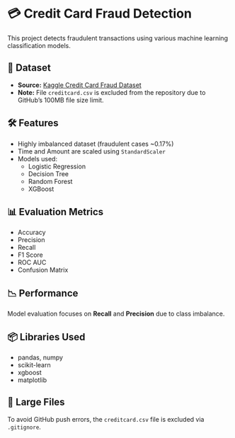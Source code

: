 # 💳 Credit Card Fraud Detection

This project detects fraudulent transactions using various machine learning classification models.

## 📂 Dataset
- **Source:** [Kaggle Credit Card Fraud Dataset](https://www.kaggle.com/datasets/mlg-ulb/creditcardfraud)
- **Note:** File `creditcard.csv` is excluded from the repository due to GitHub’s 100MB file size limit.

## 🛠️ Features
- Highly imbalanced dataset (fraudulent cases ~0.17%)
- Time and Amount are scaled using `StandardScaler`
- Models used:
  - Logistic Regression
  - Decision Tree
  - Random Forest
  - XGBoost

## 📊 Evaluation Metrics
- Accuracy
- Precision
- Recall
- F1 Score
- ROC AUC
- Confusion Matrix

## 📉 Performance
Model evaluation focuses on **Recall** and **Precision** due to class imbalance.

## 📦 Libraries Used
- pandas, numpy
- scikit-learn
- xgboost
- matplotlib

## 🚫 Large Files
To avoid GitHub push errors, the `creditcard.csv` file is excluded via `.gitignore`.
